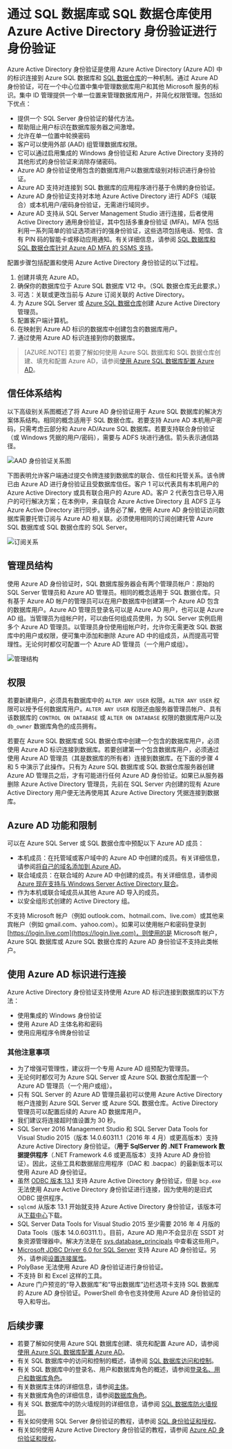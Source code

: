 <properties
    pageTitle="Azure Active Directory 身份验证 - Azure SQL（概述）| Azure"
    description="了解如何通过 SQL 数据库和 SQL 数据仓库使用 Azure Active Directory 进行身份验证"
    services="sql-database"
    documentationcenter=""
    author="BYHAM"
    manager="jhubbard"
    editor=""
    tags="" />
<tags
    ms.assetid="7e2508a1-347e-4f15-b060-d46602c5ce7e"
    ms.service="sql-database"
    ms.custom="authentication and authorization"
    ms.devlang="na"
    ms.topic="article"
    ms.tgt_pltfrm="na"
    ms.workload="data-management"
    ms.date="01/23/2017"
    wacn.date="03/24/2017"
    ms.author="rickbyh" />  


# 通过 SQL 数据库或 SQL 数据仓库使用 Azure Active Directory 身份验证进行身份验证
Azure Active Directory 身份验证是使用 Azure Active Directory (Azure AD) 中的标识连接到 Azure SQL 数据库和 [SQL 数据仓库](/documentation/articles/sql-data-warehouse-overview-what-is/)的一种机制。通过 Azure AD 身份验证，可在一个中心位置中集中管理数据库用户和其他 Microsoft 服务的标识。集中 ID 管理提供一个单一位置来管理数据库用户，并简化权限管理。包括如下优点：

- 提供一个 SQL Server 身份验证的替代方法。
- 帮助阻止用户标识在数据库服务器之间激增。
- 允许在单一位置中轮换密码
- 客户可以使用外部 (AAD) 组管理数据库权限。
- 它可以通过启用集成的 Windows 身份验证和 Azure Active Directory 支持的其他形式的身份验证来消除存储密码。
- Azure AD 身份验证使用包含的数据库用户以数据库级别对标识进行身份验证。
- Azure AD 支持对连接到 SQL 数据库的应用程序进行基于令牌的身份验证。
- Azure AD 身份验证支持对本地 Azure Active Directory 进行 ADFS（域联合）或本机用户/密码身份验证，无需进行域同步。
- Azure AD 支持从 SQL Server Management Studio 进行连接，后者使用 Active Directory 通用身份验证，其中包括多重身份验证 (MFA)。MFA 包括利用一系列简单的验证选项进行的强身份验证，这些选项包括电话、短信、含有 PIN 码的智能卡或移动应用通知。有关详细信息，请参阅 [SQL 数据库和 SQL 数据仓库针对 Azure AD MFA 的 SSMS 支持](/documentation/articles/sql-database-ssms-mfa-authentication/)。

配置步骤包括配置和使用 Azure Active Directory 身份验证的以下过程。

1. 创建并填充 Azure AD。
2. 确保你的数据库位于 Azure SQL 数据库 V12 中。（SQL 数据仓库无此要求。）
3. 可选：关联或更改当前与 Azure 订阅关联的 Active Directory。
4. 为 Azure SQL Server 或 [Azure SQL 数据仓库](/home/features/sql-data-warehouse/)创建 Azure Active Directory 管理员。
5. 配置客户端计算机。
6. 在映射到 Azure AD 标识的数据库中创建包含的数据库用户。
7. 通过使用 Azure AD 标识连接到你的数据库。

> [AZURE.NOTE]
>若要了解如何使用 Azure SQL 数据库和 SQL 数据仓库创建、填充和配置 Azure AD，请参阅[使用 Azure SQL 数据库配置 Azure AD](/documentation/articles/sql-database-aad-authentication-configure/)。
>

## 信任体系结构
以下高级别关系图概述了将 Azure AD 身份验证用于 Azure SQL 数据库的解决方案体系结构。相同的概念适用于 SQL 数据仓库。若要支持 Azure AD 本机用户密码，只需考虑云部分和 Azure AD/Azure SQL 数据库。若要支持联合身份验证（或 Windows 凭据的用户/密码），需要与 ADFS 块进行通信。箭头表示通信路径。

![AAD 身份验证关系图][1]

下图表明允许客户端通过提交令牌连接到数据库的联合、信任和托管关系。该令牌已由 Azure AD 进行身份验证且受数据库信任。客户 1 可以代表具有本机用户的 Azure Active Directory 或具有联合用户的 Azure AD。客户 2 代表包含已导入用户的可行解决方案；在本例中，来自联合 Azure Active Directory 且 ADFS 正与 Azure Active Directory 进行同步。请务必了解，使用 Azure AD 身份验证访问数据库需要托管订阅与 Azure AD 相关联。必须使用相同的订阅创建托管 Azure SQL 数据库或 SQL 数据仓库的 SQL Server。

![订阅关系][2]

## 管理员结构
使用 Azure AD 身份验证时，SQL 数据库服务器会有两个管理员帐户：原始的 SQL Server 管理员和 Azure AD 管理员。相同的概念适用于 SQL 数据仓库。只有基于 Azure AD 帐户的管理员可以在用户数据库中创建第一个 Azure AD 包含的数据库用户。Azure AD 管理员登录名可以是 Azure AD 用户，也可以是 Azure AD 组。当管理员为组帐户时，可以由任何组成员使用，为 SQL Server 实例启用多个 Azure AD 管理员。以管理员身份使用组帐户时，允许你无需更改 SQL 数据库中的用户或权限，便可集中添加和删除 Azure AD 中的组成员，从而提高可管理性。无论何时都仅可配置一个 Azure AD 管理员（一个用户或组）。

![管理结构][3]

## 权限
若要新建用户，必须具有数据库中的 `ALTER ANY USER` 权限。`ALTER ANY USER` 权限可以授予任何数据库用户。`ALTER ANY USER` 权限还由服务器管理员帐户、具有该数据库的 `CONTROL ON DATABASE` 或 `ALTER ON DATABASE` 权限的数据库用户以及 `db_owner` 数据库角色的成员拥有。

若要在 Azure SQL 数据库或 SQL 数据仓库中创建一个包含的数据库用户，必须使用 Azure AD 标识连接到数据库。若要创建第一个包含数据库用户，必须通过使用 Azure AD 管理员（其是数据库的所有者）连接到数据库。在下面的步骤 4 和 5 中演示了此操作。只有为 Azure SQL 数据库或 SQL 数据仓库服务器创建 Azure AD 管理员之后，才有可能进行任何 Azure AD 身份验证。如果已从服务器删除 Azure Active Directory 管理员，先前在 SQL Server 内创建的现有 Azure Active Directory 用户便无法再使用其 Azure Active Directory 凭据连接到数据库。

## Azure AD 功能和限制
可以在 Azure SQL Server 或 SQL 数据仓库中预配以下 Azure AD 成员：

- 本机成员：在托管域或客户域中的 Azure AD 中创建的成员。有关详细信息，请参阅[将自己的域名添加到 Azure AD](/documentation/articles/active-directory-add-domain/)。
- 联合域成员：在联合域的 Azure AD 中创建的成员。有关详细信息，请参阅 [Azure 现在支持与 Windows Server Active Directory 联合](https://azure.microsoft.com/blog/2012/11/28/windows-azure-now-supports-federation-with-windows-server-active-directory)。
- 作为本机或联合域成员从其他 Azure AD 导入的成员。
- 以安全组形式创建的 Active Directory 组。

不支持 Microsoft 帐户（例如 outlook.com、hotmail.com、live.com）或其他来宾帐户（例如 gmail.com、yahoo.com）。如果可以使用帐户和密码登录到 [https://login.live.com](https://login.live.com)，则使用的是 Microsoft 帐户，Azure SQL 数据库或 Azure SQL 数据仓库的 Azure AD 身份验证不支持此类帐户。

## 使用 Azure AD 标识进行连接

Azure Active Directory 身份验证支持使用 Azure AD 标识连接到数据库的以下方法：

* 使用集成的 Windows 身份验证
* 使用 Azure AD 主体名称和密码
* 使用应用程序令牌身份验证

### 其他注意事项

- 为了增强可管理性，建议将一个专用 Azure AD 组预配为管理员。
- 无论何时都仅可为 Azure SQL Server 或 Azure SQL 数据仓库配置一个 Azure AD 管理员（一个用户或组）。
- 只有 SQL Server 的 Azure AD 管理员最初可以使用 Azure Active Directory 帐户连接到 Azure SQL Server 或 Azure SQL 数据仓库。Active Directory 管理员可以配置后续的 Azure AD 数据库用户。
- 我们建议将连接超时值设置为 30 秒。
- SQL Server 2016 Management Studio 和 SQL Server Data Tools for Visual Studio 2015（版本 14.0.60311.1（2016 年 4 月）或更高版本）支持 Azure Active Directory 身份验证。（**用于 SqlServer 的 .NET Framework 数据提供程序**（.NET Framework 4.6 或更高版本）支持 Azure AD 身份验证）。因此，这些工具和数据层应用程序（DAC 和 .bacpac）的最新版本可以使用 Azure AD 身份验证。
- 虽然 [ODBC 版本 13.1](https://www.microsoft.com/download/details.aspx?id=53339) 支持 Azure Active Directory 身份验证，但是 `bcp.exe` 无法使用 Azure Active Directory 身份验证进行连接，因为使用的是旧式 ODBC 提供程序。
- `sqlcmd` 从版本 13.1 开始就支持 Azure Active Directory 身份验证，该版本可从[下载中心](http://go.microsoft.com/fwlink/?LinkID=825643)下载。
- SQL Server Data Tools for Visual Studio 2015 至少需要 2016 年 4 月版的 Data Tools（版本 14.0.60311.1）。目前，Azure AD 用户不会显示在 SSDT 对象资源管理器中。解决方法是在 [sys.database\_principals](https://msdn.microsoft.com/zh-cn/library/ms187328.aspx) 中查看这些用户。
- [Microsoft JDBC Driver 6.0 for SQL Server](https://www.microsoft.com/zh-CN/download/details.aspx?id=11774) 支持 Azure AD 身份验证。另外，请参阅[设置连接属性](https://msdn.microsoft.com/zh-cn/library/ms378988.aspx)。
- PolyBase 无法使用 Azure AD 身份验证进行身份验证。
- 不支持 BI 和 Excel 这样的工具。
- Azure 门户预览的“导入数据库”和“导出数据库”边栏选项卡支持 SQL 数据库的 Azure AD 身份验证。PowerShell 命令也支持使用 Azure AD 身份验证的导入和导出。

## 后续步骤
- 若要了解如何使用 Azure SQL 数据库创建、填充和配置 Azure AD，请参阅[使用 Azure SQL 数据库配置 Azure AD](/documentation/articles/sql-database-aad-authentication-configure/)。
- 有关 SQL 数据库中的访问和控制的概述，请参阅 [SQL 数据库访问和控制](/documentation/articles/sql-database-control-access/)。
- 有关 SQL 数据库中的登录名、用户和数据库角色的概述，请参阅[登录名、用户和数据库角色](/documentation/articles/sql-database-manage-logins/)。
- 有关数据库主体的详细信息，请参阅[主体](https://msdn.microsoft.com/zh-cn/library/ms181127.aspx)。
- 有关数据库角色的详细信息，请参阅[数据库角色](https://msdn.microsoft.com/zh-cn/library/ms189121.aspx)。
- 有关 SQL 数据库中的防火墙规则的详细信息，请参阅 [SQL 数据库防火墙规则](/documentation/articles/sql-database-firewall-configure/)。
- 有关如何使用 SQL Server 身份验证的教程，请参阅 [SQL 身份验证和授权](/documentation/articles/sql-database-control-access-sql-authentication-get-started/)。
- 有关如何使用 Azure Active Directory 身份验证的教程，请参阅 [Azure AD 身份验证和授权](/documentation/articles/sql-database-control-access-aad-authentication-get-started/)。

<!--Image references-->


[1]: ./media/sql-database-aad-authentication/1aad-auth-diagram.png
[2]: ./media/sql-database-aad-authentication/2subscription-relationship.png
[3]: ./media/sql-database-aad-authentication/3admin-structure.png
[4]: ./media/sql-database-aad-authentication/4select-subscription.png
[5]: ./media/sql-database-aad-authentication/5ad-settings-portal.png
[6]: ./media/sql-database-aad-authentication/6edit-directory-select.png
[7]: ./media/sql-database-aad-authentication/7edit-directory-confirm.png
[8]: ./media/sql-database-aad-authentication/8choose-ad.png
[9]: ./media/sql-database-aad-authentication/9ad-settings.png
[10]: ./media/sql-database-aad-authentication/10choose-admin.png
[11]: ./media/sql-database-aad-authentication/11connect-using-int-auth.png
[12]: ./media/sql-database-aad-authentication/12connect-using-pw-auth.png
[13]: ./media/sql-database-aad-authentication/13connect-to-db.png

<!---HONumber=Mooncake_0320_2017-->
<!--Update_Description: simplify content structure, remove "creating" steps -->